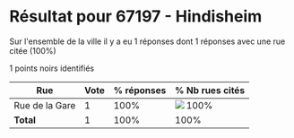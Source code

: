 # Résultat pour 67197 - Hindisheim

Sur l'ensemble de la ville il y a eu 1 réponses dont 1 réponses avec une rue citée (100%)

1 points noirs identifiés

| Rue | Vote | % réponses | % Nb rues cités|
|-----|------|------------|----------------|
| Rue de la Gare | 1 | 100% | <img src="../../img/bar_100.gif" />&nbsp;100%|
| **Total** | 1 | 100% | 100%|
